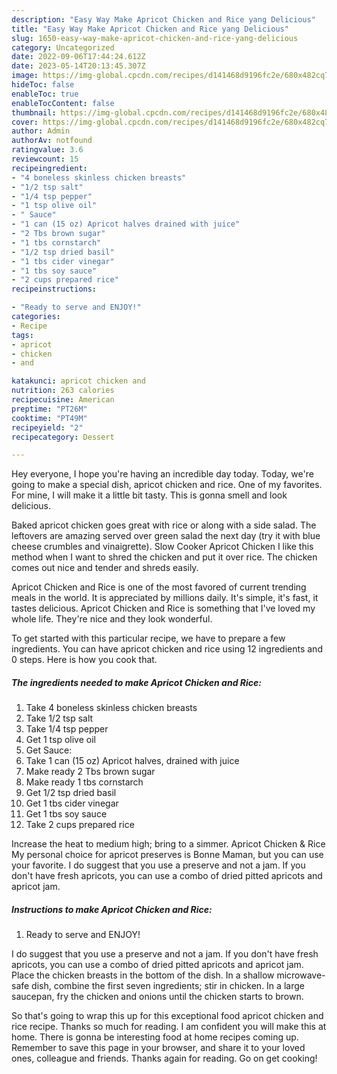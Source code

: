 ```yaml
---
description: "Easy Way Make Apricot Chicken and Rice yang Delicious"
title: "Easy Way Make Apricot Chicken and Rice yang Delicious"
slug: 1650-easy-way-make-apricot-chicken-and-rice-yang-delicious
category: Uncategorized
date: 2022-09-06T17:44:24.612Z
date: 2023-05-14T20:13:45.307Z
image: https://img-global.cpcdn.com/recipes/d141468d9196fc2e/680x482cq70/apricot-chicken-and-rice-recipe-main-photo.jpg
hideToc: false
enableToc: true
enableTocContent: false
thumbnail: https://img-global.cpcdn.com/recipes/d141468d9196fc2e/680x482cq70/apricot-chicken-and-rice-recipe-main-photo.jpg
cover: https://img-global.cpcdn.com/recipes/d141468d9196fc2e/680x482cq70/apricot-chicken-and-rice-recipe-main-photo.jpg
author: Admin
authorAv: notfound
ratingvalue: 3.6
reviewcount: 15
recipeingredient:
- "4 boneless skinless chicken breasts"
- "1/2 tsp salt"
- "1/4 tsp pepper"
- "1 tsp olive oil"
- " Sauce"
- "1 can (15 oz) Apricot halves drained with juice"
- "2 Tbs brown sugar"
- "1 tbs cornstarch"
- "1/2 tsp dried basil"
- "1 tbs cider vinegar"
- "1 tbs soy sauce"
- "2 cups prepared rice"
recipeinstructions:

- "Ready to serve and ENJOY!"
categories:
- Recipe
tags:
- apricot
- chicken
- and

katakunci: apricot chicken and 
nutrition: 263 calories
recipecuisine: American
preptime: "PT26M"
cooktime: "PT49M"
recipeyield: "2"
recipecategory: Dessert

---
```



Hey everyone, I hope you're having an incredible day today. Today, we're going to make a special dish, apricot chicken and rice. One of my favorites. For mine, I will make it a little bit tasty. This is gonna smell and look delicious.

Baked apricot chicken goes great with rice or along with a side salad. The leftovers are amazing served over green salad the next day (try it with blue cheese crumbles and vinaigrette). Slow Cooker Apricot Chicken I like this method when I want to shred the chicken and put it over rice. The chicken comes out nice and tender and shreds easily.

Apricot Chicken and Rice is one of the most favored of current trending meals in the world. It is appreciated by millions daily. It's simple, it's fast, it tastes delicious. Apricot Chicken and Rice is something that I've loved my whole life. They're nice and they look wonderful.


To get started with this particular recipe, we have to prepare a few ingredients. You can have apricot chicken and rice using 12 ingredients and 0 steps. Here is how you cook that.

<!--inarticleads1-->

##### The ingredients needed to make Apricot Chicken and Rice:

1. Take 4 boneless skinless chicken breasts
1. Take 1/2 tsp salt
1. Take 1/4 tsp pepper
1. Get 1 tsp olive oil
1. Get  Sauce:
1. Take 1 can (15 oz) Apricot halves, drained with juice
1. Make ready 2 Tbs brown sugar
1. Make ready 1 tbs cornstarch
1. Get 1/2 tsp dried basil
1. Get 1 tbs cider vinegar
1. Get 1 tbs soy sauce
1. Take 2 cups prepared rice


Increase the heat to medium high; bring to a simmer. Apricot Chicken &amp; Rice My personal choice for apricot preserves is Bonne Maman, but you can use your favorite. I do suggest that you use a preserve and not a jam. If you don&#39;t have fresh apricots, you can use a combo of dried pitted apricots and apricot jam. 

<!--inarticleads2-->

##### Instructions to make Apricot Chicken and Rice:


1. Ready to serve and ENJOY!

I do suggest that you use a preserve and not a jam. If you don&#39;t have fresh apricots, you can use a combo of dried pitted apricots and apricot jam. Place the chicken breasts in the bottom of the dish. In a shallow microwave-safe dish, combine the first seven ingredients; stir in chicken. In a large saucepan, fry the chicken and onions until the chicken starts to brown. 

So that's going to wrap this up for this exceptional food apricot chicken and rice recipe. Thanks so much for reading. I am confident you will make this at home. There is gonna be interesting food at home recipes coming up. Remember to save this page in your browser, and share it to your loved ones, colleague and friends. Thanks again for reading. Go on get cooking!
